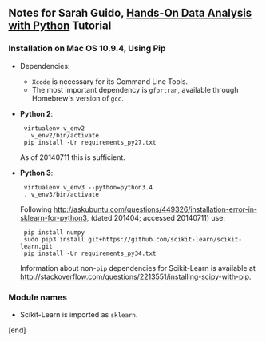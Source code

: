 ## Notes for Sarah Guido, [Hands-On Data Analysis with Python](http://www.oscon.com/oscon2014/public/schedule/detail/34254) Tutorial


### Installation on Mac OS 10.9.4, Using Pip

 * Dependencies:
   * `Xcode` is necessary for its Command Line Tools.
   * The most important dependency is `gfortran`, available through Homebrew's version of `gcc`.

 * **Python 2**: 

        virtualenv v_env2
        . v_env2/bin/activate
        pip install -Ur requirements_py27.txt

   As of 20140711 this is sufficient.

 * **Python 3**: 

        virtualenv v_env3 --python=python3.4
        . v_env3/bin/activate

   Following http://askubuntu.com/questions/449326/installation-error-in-sklearn-for-python3, (dated 201404; accessed 20140711) use:

        pip install numpy
        sudo pip3 install git+https://github.com/scikit-learn/scikit-learn.git
        pip install -Ur requirements_py34.txt

   Information about non-`pip` dependencies for Scikit-Learn is available at http://stackoverflow.com/questions/2213551/installing-scipy-with-pip.

### Module names

 * Scikit-Learn is imported as `sklearn`.

[end]
